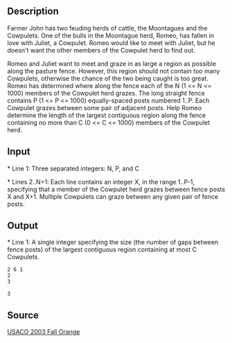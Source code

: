 <h2>Description</h2><p>Farmer John has two feuding herds of cattle, the Moontagues and the Cowpulets.  One of the bulls in the Moontague herd, Romeo, has fallen in love with Juliet, a Cowpulet.  Romeo would like to meet with Juliet, but he doesn't want the other members of the Cowpulet herd to find out.
</p>
Romeo and Juliet want to meet and graze in as large a region as possible along the pasture fence.  However, this region should not contain too many Cowpulets, otherwise the chance of the two being caught is too great.  Romeo has determined where along the fence each of the N (1 &lt;= N &lt;= 1000) members of the Cowpulet herd grazes.  The long straight fence contains P (1 &lt;= P &lt;= 1000) equally-spaced posts numbered 1..P. Each Cowpulet grazes between some pair of adjacent posts.  Help Romeo determine the length of the largest contiguous region along the fence containing no more than C (0 &lt;= C &lt;= 1000) members of the Cowpulet herd.
<h2>Input</h2><p>* Line 1: Three separated integers: N, P, and C
</p>
* Lines 2..N+1: Each line contains an integer X, in the range 1..P-1, specifying that a  member of the Cowpulet herd grazes between fence posts X and X+1.  Multiple Cowpulets can graze between any given pair of fence posts.
<h2>Output</h2><p>* Line 1: A single integer specifying the size (the number of gaps between  fence posts) of the largest contiguous region containing at most C  Cowpulets.
</p><pre><code class="language-input1">2 6 1
2
3
</code></pre><pre><code class="language-output1">3
</code></pre><h2>Source</h2><a href="searchproblem?field=source&amp;key=USACO+2003+Fall+Orange">USACO 2003 Fall Orange</a>